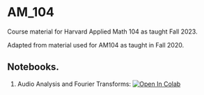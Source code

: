 # AM_104

Course material for Harvard Applied Math 104 as taught Fall 2023.

Adapted from material used for AM104 as taught in Fall 2020.

## Notebooks.

1. Audio Analysis and Fourier Transforms: [![Open In Colab](https://colab.research.google.com/assets/colab-badge.svg)]( https://colab.research.google.com/github/Noahyt/AM_104/blob/main/audio_analysis/audio_analysis_and_fourier_transforms_STUDENT.ipynb )


